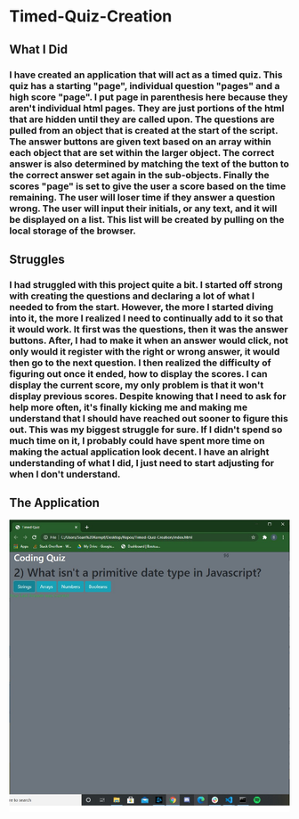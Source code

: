 # Timed-Quiz-Creation

## What I Did

### I have created an application that will act as a timed quiz. This quiz has a starting "page", individual question "pages" and a high score "page". I put page in parenthesis here because they aren't individual html pages. They are just portions of the html that are hidden until they are called upon. The questions are pulled from an object that is created at the start of the script. The answer buttons are given text based on an array within each object that are set within the larger object. The correct answer is also determined by matching the text of the button to the correct answer set again in the sub-objects. Finally the scores "page" is set to give the user a score based on the time remaining. The user will loser time if they answer a question wrong. The user will input their initials, or any text, and it will be displayed on a list. This list will be created by pulling on the local storage of the browser. 

## Struggles
### I had struggled with this project quite a bit. I started off strong with creating the questions and declaring a lot of what I needed to from the start. However, the more I started diving into it, the more I realized I need to continually add to it so that it would work. It first was the questions, then it was the answer buttons. After, I had to make it when an answer would click, not only would it register with the right or wrong answer, it would then go to the next question. I then realized the difficulty of figuring out once it ended, how to display the scores. I can display the current score, my only problem is that it won't display previous scores. Despite knowing that I need to ask for help more often, it's finally kicking me and making me understand that I should have reached out sooner to figure this out. This was my biggest struggle for sure. If I didn't spend so much time on it, I probably could have spent more time on making the actual application look decent. I have an alright understanding of what I did, I just need to start adjusting for when I don't understand. 

## The Application 
![img](assets/Quiz.jpg)